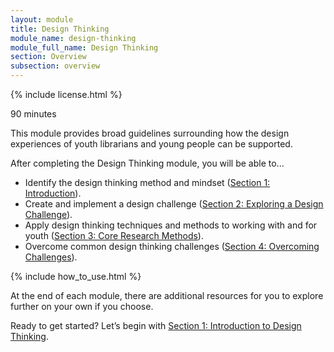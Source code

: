 ```yaml
---
layout: module
title: Design Thinking
module_name: design-thinking
module_full_name: Design Thinking
section: Overview
subsection: overview
---
```


{% include license.html %}

<p class="time">90 minutes</p>

This module provides broad guidelines surrounding how the design experiences of youth librarians and young people can be supported. 

<div class="objectives">
<p>After completing the Design Thinking module, you will be able to...</p>
<ul>
	<li>Identify the design thinking method and mindset (<a href="{{site.url}}{{site.baseurl}}/modules/design-thinking/section-1-0.md">Section 1: Introduction</a>).</li>
	<li>Create and implement a design challenge (<a href="{{site.url}}{{site.baseurl}}/modules/design-thinking/section-2-0/">Section 2: Exploring a Design Challenge</a>).</li>
	<li>Apply design thinking techniques and methods to working with and for youth (<a href="{{site.url}}{{site.baseurl}}/modules/design-thinking/section-3-0.md">Section 3: Core Research Methods</a>).</li>
	<li>Overcome common design thinking challenges (<a href="{{site.url}}{{site.baseurl}}/modules/design-thinking/section-4.md">Section 4: Overcoming Challenges</a>).</li>
</ul>
</div>
{% include how_to_use.html %}

At the end of each module, there are additional resources for you to explore further on your own if you choose.

Ready to get started? Let’s begin with [Section 1: Introduction to Design Thinking](section-1-0.html).
